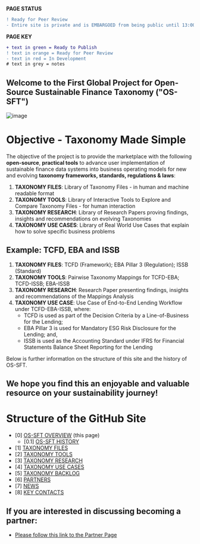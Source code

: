 **PAGE STATUS**
```diff
! Ready for Peer Review
- Entire site is private and is EMBARGOED from being public until 13:00-Wed-19-Oct-2022
```

**PAGE KEY**
```diff
+ text in green = Ready to Publish
! text in orange = Ready for Peer Review
- text in red = In Development
# text in grey = notes
```

## Welcome to the First Global Project for Open-Source Sustainable Finance Taxonomy ("OS-SFT")

![image](https://user-images.githubusercontent.com/112073913/188821900-0c411acf-fbdd-4163-adc9-3ba4e2be78df.png)

# Objective - Taxonomy Made Simple
The objective of the project is to provide the marketplace with the following **open-source**, **practical tools** to advance user implementation of sustainable finance data systems into business operating models for new and evolving **taxonomy frameworks, standards, regulations & laws**:

1. **TAXONOMY FILES**: Library of Taxonomy Files - in human and machine readable format
2. **TAXONOMY TOOLS**: Library of Interactive Tools to Explore and Compare Taxonomy Files - for human interaction
3. **TAXONOMY RESEARCH**: Library of Research Papers proving findings, insights and recommendations on evolving Taxonomies
4. **TAXONOMY USE CASES**: Library of Real World Use Cases that explain how to solve specific business problems

## Example: TCFD, EBA and ISSB
1. **TAXONOMY FILES**: TCFD (Framework); EBA Pillar 3 (Regulation); ISSB (Standard)
2. **TAXONOMY TOOLS**: Pairwise Taxonomy Mappings for TCFD-EBA; TCFD-ISSB; EBA-ISSB
3. **TAXONOMY RESEARCH**: Research Paper presenting findings, insights and recommendations of the Mappings Analysis
4. **TAXONOMY USE CASE**: Use Case of End-to-End Lending Workflow under TCFD-EBA-ISSB, where:
    - TCFD is used as part of the Decision Criteria by a Line-of-Business for the Lending;
    - EBA Pillar 3 is used for Mandatory ESG Risk Disclosure for the Lending; and,
    - ISSB is used as the Accounting Standard under IFRS for Financial Statements Balance Sheet Reporting for the Lending

Below is further informatIon on the structure of this site and the history of OS-SFT.

We hope you find this an enjoyable and valuable resource on your sustainability journey!
--

# Structure of the GitHub Site
- [0] [OS-SFT OVERVIEW](https://github.com/FD-SustainableFinance/l0l-OS-SFT-OVERVIEW/blob/main/README.md) (this page)
  - [0.1] [OS-SFT HISTORY](https://github.com/FD-SustainableFinance/-0.1-OS-SFT-OVERVIEW-this-page-/blob/main/README.md)
- [1] [TAXONOMY FILES](https://github.com/FD-SustainableFinance/l1l-TAXONOMY-FILES)
- [2] [TAXONOMY TOOLS](https://github.com/FD-SustainableFinance/l2l-TAXONOMY-TOOLS)
- [3] [TAXONOMY RESEARCH](https://github.com/FD-SustainableFinance/l3l-TAXONOMY-RESEARCH)
- [4] [TAXONOMY USE CASES](https://github.com/FD-SustainableFinance/l4l-TAXONOMY-USE-CASES)
- [5] [TAXONOMY BACKLOG](https://github.com/FD-SustainableFinance/l5l-TAXONOMY-BACKLOG)
- [6] [PARTNERS](https://github.com/FD-SustainableFinance/l6l-PARTNERS)
- [7] [NEWS](https://github.com/FD-SustainableFinance/l7l-NEWS)
- [8] [KEY CONTACTS](https://github.com/FD-SustainableFinance/l8l-KEY-CONTACTS)


## If you are interested in discussing becoming a partner:
- [Please follow this link to the Partner Page](https://github.com/FD-SustainableFinance/l6l-PARTNERS)
